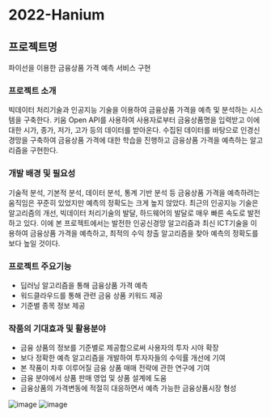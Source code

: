 # 2022-Hanium

## 프로젝트명
파이선을 이용한 금융상품 가격 예측 서비스 구현

### 프로젝트 소개
빅데이터 처리기술과 인공지능 기술을 이용하여 금융상품 가격을 예측 및 분석하는 시스템을 구축한다.
키움 Open API를 사용하여 사용자로부터 금융상품명을 입력받고 이에 대한 시가, 종가, 저가, 고가 등의 데이터를 받아온다.
수집된 데이터를 바탕으로 인경신경망을 구축하여 금융상품 가격에 대한 학습을 진행하고 금융상품 가격을 예측하는 알고리즘을 구현한다.

### 개발 배경 및 필요성
기술적 분석, 기본적 분석, 데이터 분석, 통계 기반 분석 등 금융상품 가격을 예측하려는 움직임은 꾸준히 있었지만 예측의 정확도는 크게 높지 않았다. 최근의 인공지능 기술은 알고리즘의 개선, 빅데이터 처리기술의 발달, 하드웨어의 발달로 매우 빠른 속도로 발전하고 있다. 이에 본 프로젝트에서는 발전한 인공신경망 알고리즘과 최신 ICT기술을 이용하여 금융상품 가격을 예측하고, 최적의 수익 창출 알고리즘을 찾아 예측의 정확도를 보다 높일 것이다.

### 프로젝트 주요기능
+ 딥러닝 알고리즘을 통해 금융상품 가격 예측
+ 워드클라우드를 통해 관련 금융 상품 키워드 제공
+ 기준별 종목 정보 제공

### 작품의 기대효과 및 활용분야
+ 금융 상품의 정보를 기준별로 제공함으로써 사용자의 투자 시야 확장
+ 보다 정확한 예측 알고리즘을 개발하여 투자자들의 수익률 개선에 기여
+ 본 작품이 차후 이루어질 금융 상품 매매 전략에 관한 연구에 기여
+ 금융 분야에서 상품 판매 영업 및 상품 설계에 도움
+ 금융상품의 가격변동에 적절히 대응하면서 예측 가능한 금융상품시장 형성

![image](https://user-images.githubusercontent.com/82591396/225825382-f3878b40-6af8-4b82-a4f9-c417727409b5.png)
![image](https://user-images.githubusercontent.com/82591396/225825448-efe3779e-4331-471c-9566-d702e259e5eb.png)
